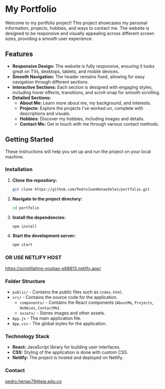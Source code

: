 # My Portfolio

Welcome to my portfolio project! This project showcases my personal information, projects, hobbies, and ways to contact me. The website is designed to be responsive and visually appealing across different screen sizes, providing a smooth user experience.

## Features
- **Responsive Design:** The website is fully responsive, ensuring it looks great on TVs, desktops, tablets, and mobile devices.
- **Smooth Navigation:** The header remains fixed, allowing for easy navigation through different sections.
- **Interactive Sections:** Each section is designed with engaging styles, including hover effects, transitions, and scroll-snap for smooth scrolling.
- **Detailed Sections:** 
  - **About Me:** Learn more about me, my background, and interests.
  - **Projects:** Explore the projects I've worked on, complete with descriptions and visuals.
  - **Hobbies:** Discover my hobbies, including images and details.
  - **Contact Me:** Get in touch with me through various contact methods.

## Getting Started
These instructions will help you set up and run the project on your local machine.

### Installation
1. **Clone the repository:**
   ```bash
   git clone https://github.com/PedroJuanHenaoVelez/portfolio.git

2. **Navigate to the project directory:**
   ```bash
   cd portfolio
   
3. **Install the dependencies:**
   ```bash
   npm install

4. **Start the development server:**
   ```bash
   npm start

### OR USE NETLIFY HOST
https://scintillating-youtiao-e68813.netlify.app/

### Folder Structure
- `public/` - Contains the public files such as `index.html`.
- `src/` - Contains the source code for the application.
  - `components/` - Contains the React components (`AboutMe`, `Projects`, `Hobbies`, `ContactMe`).
  - `assets/` - Stores images and other assets.
- `App.js` - The main application file.
- `App.css` - The global styles for the application.

### Technology Stack
- **React:** JavaScript library for building user interfaces.
- **CSS:** Styling of the application is done with custom CSS.
- **Netlify:** The project is hosted and deployed on Netlify.

### Contact
pedro.henao79@eia.edu.co
